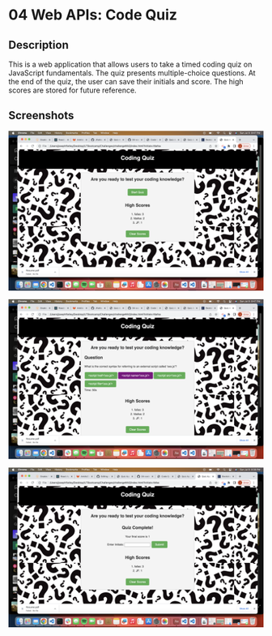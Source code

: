 # 04 Web APIs: Code Quiz

## Description
This is a web application that allows users to take a timed coding quiz on JavaScript fundamentals. The quiz presents multiple-choice questions. At the end of the quiz, the user can save their initials and score. The high scores are stored for future reference.

## Screenshots
![image1](https://github.com/Jflatley487/challengeWk5/blob/c2b93e9292b85b538a9560b7e373625c291dca5e/Screenshot%202023-07-09%20at%208.47.06%20PM.png)

![image2](https://github.com/Jflatley487/challengeWk5/blob/c2b93e9292b85b538a9560b7e373625c291dca5e/Screenshot%202023-07-09%20at%208.47.13%20PM.png)

![image3](https://github.com/Jflatley487/challengeWk5/blob/c2b93e9292b85b538a9560b7e373625c291dca5e/Screenshot%202023-07-09%20at%208.38.35%20PM.png)
